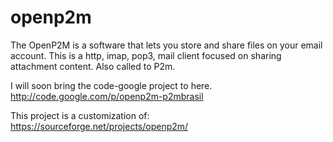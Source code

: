 # openp2m
The OpenP2M is a software that lets you store and share files on your email account.
This is a http, imap, pop3, mail client focused on sharing attachment content. Also called to P2m.

I will soon bring the code-google project to here.
http://code.google.com/p/openp2m-p2mbrasil

This project is a customization of:
https://sourceforge.net/projects/openp2m/
